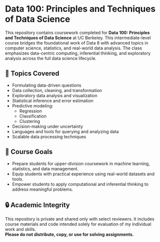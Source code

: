 # Data 100: Principles and Techniques of Data Science

This repository contains coursework completed for **Data 100: Principles and Techniques of Data Science** at UC Berkeley. This intermediate-level course bridges the foundational work of Data 8 with advanced topics in computer science, statistics, and real-world data analysis. The class emphasizes data-centric computing, inferential thinking, and exploratory analysis across the full data science lifecycle.

## 🧠 Topics Covered

- Formulating data-driven questions
- Data collection, cleaning, and transformation
- Exploratory data analysis and visualization
- Statistical inference and error estimation
- Predictive modeling:
  - Regression
  - Classification
  - Clustering
- Decision-making under uncertainty
- Languages and tools for querying and analyzing data
- Scalable data processing techniques


## 🎯 Course Goals

- Prepare students for upper-division coursework in machine learning, statistics, and data management.
- Equip students with practical experience using real-world datasets and tools.
- Empower students to apply computational and inferential thinking to address meaningful problems.

## 🔒 Academic Integrity

This repository is private and shared only with select reviewers. It includes course materials and code intended solely for evaluation of my individual work and skills.  
**Please do not distribute, copy, or use for solving assignments.**
